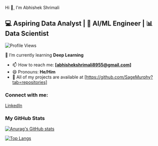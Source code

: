 Hi 👋, I'm Abhishek Shrimali
## 💻 Aspiring Data Analyst | 🚀 AI/ML Engineer | 📊 Data Scientist 

![Profile Views](https://komarev.com/ghpvc/?username=SageMurphy&color=blue&style=flat-square)


🌱 I’m currently learning **Deep Learning**

- 📫 How to reach me: **[abhishekshrimali8955@gmail.com]**
- 😄 Pronouns: **He/Him**
- 📂 All of my projects are available at [https://github.com/SageMurphy?tab=repositories]


### Connect with me:
[LinkedIn](https://www.linkedin.com/in/abhishek-s-a71511346/) 


### My GitHub Stats
[![Anurag's GitHub stats](https://github-readme-stats.vercel.app/api?username=SageMurphy&show_icons=true&theme=radical)](https://github.com/anuraghazra/github-readme-stats)

[![Top Langs](https://github-readme-stats.vercel.app/api/top-langs/?username=SageMurphy&layout=compact&theme=radical)](https://github.com/anuraghazra/github-readme-stats)

